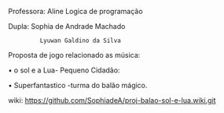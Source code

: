 Professora: Aline   Logica de programação

Dupla: Sophia de Andrade Machado

             Lyuwan Galdino da Silva

Proposta de jogo relacionado as música:

•	o sol e a Lua- Pequeno Cidadão:

 
•	Superfantastico -turma do balão mágico.


wiki:
https://github.com/SophiadeA/proj-balao-sol-e-lua.wiki.git
